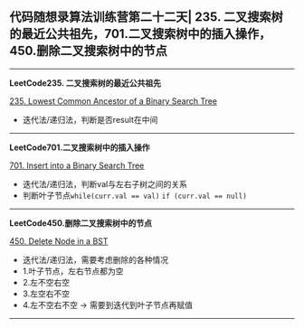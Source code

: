 ## **代码随想录算法训练营第二十二天| 235. 二叉搜索树的最近公共祖先，701.二叉搜索树中的插入操作，450.删除二叉搜索树中的节点**
<hr/>

**LeetCode235. 二叉搜索树的最近公共祖先**

[235. Lowest Common Ancestor of a Binary Search Tree](https://leetcode.cn/problems/lowest-common-ancestor-of-a-binary-search-tree/description/)

- 迭代法/递归法，判断是否result在中间

<hr/>

**LeetCode701.二叉搜索树中的插入操作**

[701. Insert into a Binary Search Tree](https://leetcode.cn/problems/insert-into-a-binary-search-tree/description/)

- 迭代法/递归法，判断val与左右子树之间的关系
- 判断叶子节点`while(curr.val == val)` `if (curr.val == null)`

<hr/>

**LeetCode450.删除二叉搜索树中的节点**

[450. Delete Node in a BST](https://leetcode.cn/problems/delete-node-in-a-bst/description/)

- 迭代法/递归法，需要考虑删除的各种情况
- 1.叶子节点，左右节点都为空
- 2.左不空右空
- 3.左空右不空
- 4.左不空右不空 -> 需要到迭代到叶子节点再赋值

<hr/>

